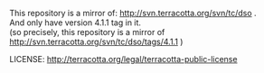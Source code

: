 This repository is a mirror of: http://svn.terracotta.org/svn/tc/dso .  
And only have version 4.1.1 tag in it.  
(so precisely, this repository is a mirror of http://svn.terracotta.org/svn/tc/dso/tags/4.1.1 )  


LICENSE: 
http://terracotta.org/legal/terracotta-public-license


